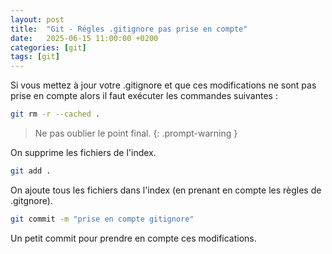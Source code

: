 ```yaml
---
layout: post
title:  "Git - Régles .gitignore pas prise en compte"
date:   2025-06-15 11:00:00 +0200
categories: [git]
tags: [git]
---
```


Si vous mettez à jour votre .gitignore et que ces modifications ne sont pas prise en compte alors il faut exécuter les commandes suivantes :

```bash
git rm -r --cached .
```
> Ne pas oublier le point final.
{: .prompt-warning }


On supprime les fichiers de l'index.

```bash
git add .
```
On ajoute tous les fichiers dans l'index (en prenant en compte les règles de .gitgnore).

```bash
git commit -m "prise en compte gitignore"
```
Un petit commit pour prendre en compte ces modifications.
